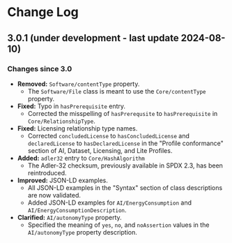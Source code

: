 # Change Log

## 3.0.1 (under development - last update 2024-08-10)

### Changes since 3.0

- **Removed:** `Software/contentType` property.
  - The `Software/File` class is meant to use the `Core/contentType` property.
- **Fixed:** Typo in `hasPrerequisite` entry.
  - Corrected the misspelling of `hasPrerequsite` to `hasPrerequisite` in
    `Core/RelationshipType`.
- **Fixed:** Licensing relationship type names.
  - Corrected `concludedLicense` to `hasConcludedLicense` and
    `declaredLicense` to `hasDeclaredLicense` in the "Profile conformance"
    section of AI, Dataset, Licensing, and Lite Profiles.
- **Added:** `adler32` entry to `Core/HashAlgorithm`
  - The Adler-32 checksum, previously available in SPDX 2.3, has been
    reintroduced.
- **Improved:** JSON-LD examples.
  - All JSON-LD examples in the "Syntax" section of class descriptions are now
    validated.
  - Added JSON-LD examples for `AI/EnergyConsumption` and
    `AI/EnergyConsumptionDescription`.
- **Clarified:** `AI/autonomyType` property.
  - Specified the meaning of `yes`, `no`, and `noAssertion` values in the
    `AI/autonomyType` property description.
